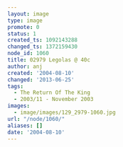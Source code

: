 ```yaml
---
layout: image
type: image
promote: 0
status: 1
created_ts: 1092143288
changed_ts: 1372159430
node_id: 1060
title: 02979 Legolas @ 40c
author: anj
created: '2004-08-10'
changed: '2013-06-25'
tags:
  - The Return Of The King
  - 2003/11 - November 2003
images:
  - image/images/129_2979-1060.jpg
url: "/node/1060/"
aliases: []
date: '2004-08-10'
---
```


